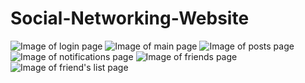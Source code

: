 # Social-Networking-Website
![Image of login page]()
![Image of main page]()
![Image of posts page]()
![Image of notifications page]()
![Image of friends page]()
![Image of friend's list page]()

